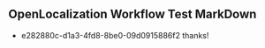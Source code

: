 ## OpenLocalization Workflow Test MarkDown
* e282880c-d1a3-4fd8-8be0-09d0915886f2 thanks!

<!--HONumber=Jul16_HO4-->


